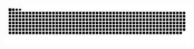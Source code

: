 <picture>
  <source media="(prefers-color-scheme: dark)" srcset="https://raw.githubusercontent.com/faemon/faemon/output/github-contribution-grid-snake-dark.svg">
  <source media="(prefers-color-scheme: light)" srcset="https://raw.githubusercontent.com/faemon/faemon/output/github-contribution-grid-snake.svg">
  <img alt="github contribution grid snake animation" src="https://raw.githubusercontent.com/faemon/faemon/output/github-contribution-grid-snake.svg">
</picture>
